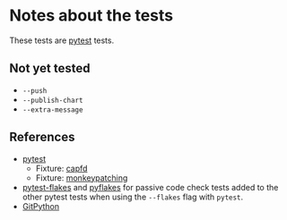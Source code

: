 # Notes about the tests

These tests are [pytest](https://docs.pytest.org) tests.

## Not yet tested
- `--push`
- `--publish-chart`
- `--extra-message`

## References
- [pytest](https://docs.pytest.org)
  - Fixture: [capfd](https://docs.pytest.org/en/latest/reference.html#_pytest.capture.capfd)
  - Fixture: [monkeypatching](https://docs.pytest.org/en/latest/capfd.html)
- [pytest-flakes](https://github.com/fschulze/pytest-flakes) and
  [pyflakes](https://github.com/PyCQA/pyflakes) for passive code check tests
  added to the other pytest tests when using the `--flakes` flag with `pytest`.
- [GitPython](https://gitpython.readthedocs.io/en/stable/)
